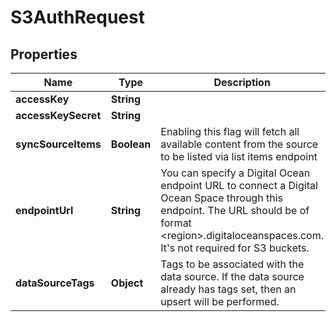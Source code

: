 

# S3AuthRequest


## Properties

| Name | Type | Description | Notes |
|------------ | ------------- | ------------- | -------------|
|**accessKey** | **String** |  |  |
|**accessKeySecret** | **String** |  |  |
|**syncSourceItems** | **Boolean** | Enabling this flag will fetch all available content from the source to be listed via list items endpoint |  [optional] |
|**endpointUrl** | **String** | You can specify a Digital Ocean endpoint URL to connect a Digital Ocean Space through this endpoint.         The URL should be of format &lt;region&gt;.digitaloceanspaces.com. It&#39;s not required for S3 buckets. |  [optional] |
|**dataSourceTags** | **Object** | Tags to be associated with the data source. If the data source already has tags set, then an upsert will be performed. |  [optional] |



